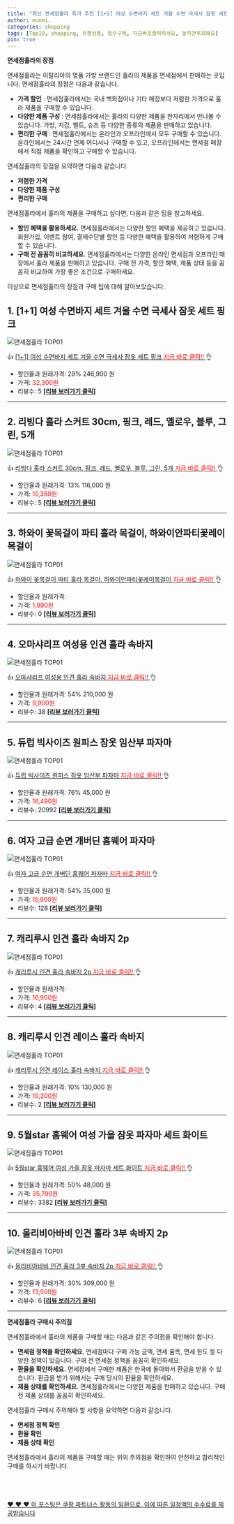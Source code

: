 ```yaml
---
title: "최신 면세점훌라 특가 추천 [1+1] 여성 수면바지 세트 겨울 수면 극세사 잠옷 세트 핑크 비교 장점"
author: eunmi.
categories: shopping
tags: [Top10, shopping, 유행상품, 필수구매, 지금바로클릭하세요, 놓치면후회해요]
pin: true
---
```

**면세점훌라의 장점**

면세점훌라는 이탈리아의 명품 가방 브랜드인 훌라의 제품을 면세점에서 판매하는 곳입니다. 면세점훌라의 장점은 다음과 같습니다.

* **가격 할인** : 면세점훌라에서는 국내 백화점이나 기타 매장보다 저렴한 가격으로 훌라 제품을 구매할 수 있습니다.
* **다양한 제품 구성** : 면세점훌라에서는 훌라의 다양한 제품을 한자리에서 만나볼 수 있습니다. 가방, 지갑, 벨트, 슈즈 등 다양한 종류의 제품을 판매하고 있습니다.
* **편리한 구매** : 면세점훌라에서는 온라인과 오프라인에서 모두 구매할 수 있습니다. 온라인에서는 24시간 언제 어디서나 구매할 수 있고, 오프라인에서는 면세점 매장에서 직접 제품을 확인하고 구매할 수 있습니다.

면세점훌라의 장점을 요약하면 다음과 같습니다.

* **저렴한 가격**
* **다양한 제품 구성**
* **편리한 구매**

면세점훌라에서 훌라의 제품을 구매하고 싶다면, 다음과 같은 팁을 참고하세요.

* **할인 혜택을 활용하세요.** 면세점훌라에서는 다양한 할인 혜택을 제공하고 있습니다. 회원가입, 이벤트 참여, 결제수단별 할인 등 다양한 혜택을 활용하여 저렴하게 구매할 수 있습니다.
* **구매 전 꼼꼼히 비교하세요.** 면세점훌라에서는 다양한 온라인 면세점과 오프라인 매장에서 훌라 제품을 판매하고 있습니다. 구매 전 가격, 할인 혜택, 제품 상태 등을 꼼꼼히 비교하여 가장 좋은 조건으로 구매하세요.

이상으로 면세점훌라의 장점과 구매 팁에 대해 알아보았습니다.

   

## 1. [1+1] 여성 수면바지 세트 겨울 수면 극세사 잠옷 세트 핑크

![면세점훌라 TOP01](https://thumbnail8.coupangcdn.com/thumbnails/remote/230x230ex/image/vendor_inventory/4754/6a760c5ceb888518dd4c151f86898bb573c240cb7fc32e09144ec2e43456.jpg)


👍 [[1+1] 여성 수면바지 세트 겨울 수면 극세사 잠옷 세트 핑크 <font color=red> 지금 바로 클릭!! </font> ](https://link.coupang.com/re/AFFSDP?lptag=AF3617701&subid=GithubCoopas&pageKey=7678480022&traceid=V0-153&itemId=20503031426&vendorItemId=87581085626) 👌 


- 할인율과 원래가격: 29%  246,900   원
- 가격: <span style='color:red'>32,300원</span>
- 리뷰수: 5  [**[리뷰 보러가기 클릭]**](https://link.coupang.com/re/AFFSDP?lptag=AF3617701&subid=GithubCoopas&pageKey=7678480022&traceid=V0-153&itemId=20503031426&vendorItemId=87581085626)

---


   

## 2. 리빙다 훌라 스커트 30cm, 핑크, 레드, 옐로우, 블루, 그린, 5개

![면세점훌라 TOP01](https://thumbnail7.coupangcdn.com/thumbnails/remote/230x230ex/image/retail/images/2020/03/17/20/7/b0ab99c9-7951-4e85-b020-4d1d796e67c7.jpg)


👍 [리빙다 훌라 스커트 30cm, 핑크, 레드, 옐로우, 블루, 그린, 5개 <font color=red> 지금 바로 클릭!! </font> ](https://link.coupang.com/re/AFFSDP?lptag=AF3617701&subid=GithubCoopas&pageKey=1377069559&traceid=V0-153&itemId=2410631377&vendorItemId=70405135700) 👌 


- 할인율과 원래가격: 13%  116,000   원
- 가격: <span style='color:red'>10,350원</span>
- 리뷰수: 5  [**[리뷰 보러가기 클릭]**](https://link.coupang.com/re/AFFSDP?lptag=AF3617701&subid=GithubCoopas&pageKey=1377069559&traceid=V0-153&itemId=2410631377&vendorItemId=70405135700)

---


   

## 3. 하와이 꽃목걸이 파티 훌라 목걸이, 하와이안파티꽃레이목걸이

![면세점훌라 TOP01](https://thumbnail7.coupangcdn.com/thumbnails/remote/230x230ex/image/vendor_inventory/e21f/10cc1a2bd596107609b6c7331d5dbdbdd026912642975d2f9a5a84b79e70.png)


👍 [하와이 꽃목걸이 파티 훌라 목걸이, 하와이안파티꽃레이목걸이 <font color=red> 지금 바로 클릭!! </font> ](https://link.coupang.com/re/AFFSDP?lptag=AF3617701&subid=GithubCoopas&pageKey=5571198460&traceid=V0-153&itemId=8873589379&vendorItemId=87023865734) 👌 


- 할인율과 원래가격: 
- 가격: <span style='color:red'>1,990원</span>
- 리뷰수: 0  [**[리뷰 보러가기 클릭]**](https://link.coupang.com/re/AFFSDP?lptag=AF3617701&subid=GithubCoopas&pageKey=5571198460&traceid=V0-153&itemId=8873589379&vendorItemId=87023865734)

---


   

## 4. 오마샤리프 여성용 인견 훌라 속바지

![면세점훌라 TOP01](https://thumbnail10.coupangcdn.com/thumbnails/remote/230x230ex/image/vendor_inventory/c410/ef32ea14323a15a657f8d03907de304843faa25dc0d162fae317e516eb77.jpg)


👍 [오마샤리프 여성용 인견 훌라 속바지 <font color=red> 지금 바로 클릭!! </font> ](https://link.coupang.com/re/AFFSDP?lptag=AF3617701&subid=GithubCoopas&pageKey=1387921905&traceid=V0-153&itemId=2423503479&vendorItemId=76475824387) 👌 


- 할인율과 원래가격: 54%  210,000   원
- 가격: <span style='color:red'>8,900원</span>
- 리뷰수: 38  [**[리뷰 보러가기 클릭]**](https://link.coupang.com/re/AFFSDP?lptag=AF3617701&subid=GithubCoopas&pageKey=1387921905&traceid=V0-153&itemId=2423503479&vendorItemId=76475824387)

---


   

## 5. 듀럽 빅사이즈 원피스 잠옷 임산부 파자마

![면세점훌라 TOP01](https://thumbnail6.coupangcdn.com/thumbnails/remote/230x230ex/image/vendor_inventory/23b1/7051863550fd9a308047917f18743b1f495306b10534fb4f6d14d61a584d.jpg)


👍 [듀럽 빅사이즈 원피스 잠옷 임산부 파자마 <font color=red> 지금 바로 클릭!! </font> ](https://link.coupang.com/re/AFFSDP?lptag=AF3617701&subid=GithubCoopas&pageKey=7678490339&traceid=V0-153&itemId=20503085110&vendorItemId=87581138476) 👌 


- 할인율과 원래가격: 76%  45,000   원
- 가격: <span style='color:red'>16,490원</span>
- 리뷰수: 20992  [**[리뷰 보러가기 클릭]**](https://link.coupang.com/re/AFFSDP?lptag=AF3617701&subid=GithubCoopas&pageKey=7678490339&traceid=V0-153&itemId=20503085110&vendorItemId=87581138476)

---


   

## 6. 여자 고급 순면 개버딘 홈웨어 파자마

![면세점훌라 TOP01](https://thumbnail7.coupangcdn.com/thumbnails/remote/230x230ex/image/vendor_inventory/4c63/50305844e4a23849e93ca119dae03500b6e7e1652a67a8d1db74ad7dbea7.PNG)


👍 [여자 고급 순면 개버딘 홈웨어 파자마 <font color=red> 지금 바로 클릭!! </font> ](https://link.coupang.com/re/AFFSDP?lptag=AF3617701&subid=GithubCoopas&pageKey=6145910301&traceid=V0-153&itemId=11826276010&vendorItemId=83317554870) 👌 


- 할인율과 원래가격: 54%  35,000   원
- 가격: <span style='color:red'>15,900원</span>
- 리뷰수: 128  [**[리뷰 보러가기 클릭]**](https://link.coupang.com/re/AFFSDP?lptag=AF3617701&subid=GithubCoopas&pageKey=6145910301&traceid=V0-153&itemId=11826276010&vendorItemId=83317554870)

---


   

## 7. 캐리루시 인견 훌라 속바지 2p

![면세점훌라 TOP01](https://thumbnail10.coupangcdn.com/thumbnails/remote/230x230ex/image/rs_quotation_api/gkwibgsw/623564b2ac2a431b9a975556c641ffbc.jpg)


👍 [캐리루시 인견 훌라 속바지 2p <font color=red> 지금 바로 클릭!! </font> ](https://link.coupang.com/re/AFFSDP?lptag=AF3617701&subid=GithubCoopas&pageKey=5379802781&traceid=V0-153&itemId=7988197377&vendorItemId=75277088243) 👌 


- 할인율과 원래가격: 
- 가격: <span style='color:red'>16,900원</span>
- 리뷰수: 4  [**[리뷰 보러가기 클릭]**](https://link.coupang.com/re/AFFSDP?lptag=AF3617701&subid=GithubCoopas&pageKey=5379802781&traceid=V0-153&itemId=7988197377&vendorItemId=75277088243)

---


   

## 8. 캐리루시 인견 레이스 훌라 속바지

![면세점훌라 TOP01](https://thumbnail7.coupangcdn.com/thumbnails/remote/230x230ex/image/vendor_inventory/0235/1b666482e91209c92c8da0118c1bd79c9a5d8621e8438cb136ee21bef991.jpg)


👍 [캐리루시 인견 레이스 훌라 속바지 <font color=red> 지금 바로 클릭!! </font> ](https://link.coupang.com/re/AFFSDP?lptag=AF3617701&subid=GithubCoopas&pageKey=5392896661&traceid=V0-153&itemId=8047209394&vendorItemId=85138758135) 👌 


- 할인율과 원래가격: 10%  130,000   원
- 가격: <span style='color:red'>10,200원</span>
- 리뷰수: 2  [**[리뷰 보러가기 클릭]**](https://link.coupang.com/re/AFFSDP?lptag=AF3617701&subid=GithubCoopas&pageKey=5392896661&traceid=V0-153&itemId=8047209394&vendorItemId=85138758135)

---


   

## 9. 5월star 홈웨어 여성 가을 잠옷 파자마 세트 화이트

![면세점훌라 TOP01](https://thumbnail8.coupangcdn.com/thumbnails/remote/230x230ex/image/vendor_inventory/8f8b/9a04baca41244f75c79cbe0bc12faa60b08fea2e0c668bbc536e5d1e3afa.jpg)


👍 [5월star 홈웨어 여성 가을 잠옷 파자마 세트 화이트 <font color=red> 지금 바로 클릭!! </font> ](https://link.coupang.com/re/AFFSDP?lptag=AF3617701&subid=GithubCoopas&pageKey=7682968983&traceid=V0-153&itemId=20525538133&vendorItemId=87602795005) 👌 


- 할인율과 원래가격: 50%  48,000   원
- 가격: <span style='color:red'>35,790원</span>
- 리뷰수: 3382  [**[리뷰 보러가기 클릭]**](https://link.coupang.com/re/AFFSDP?lptag=AF3617701&subid=GithubCoopas&pageKey=7682968983&traceid=V0-153&itemId=20525538133&vendorItemId=87602795005)

---


   

## 10. 올리비아바비 인견 훌라 3부 속바지 2p

![면세점훌라 TOP01](https://thumbnail8.coupangcdn.com/thumbnails/remote/230x230ex/image/rs_quotation_api/vjwh0pzp/b02dac11e7c4432e9a8e07c01b407b87.jpg)


👍 [올리비아바비 인견 훌라 3부 속바지 2p <font color=red> 지금 바로 클릭!! </font> ](https://link.coupang.com/re/AFFSDP?lptag=AF3617701&subid=GithubCoopas&pageKey=5386311444&traceid=V0-153&itemId=8019545817&vendorItemId=75308273563) 👌 


- 할인율과 원래가격: 30%  309,000   원
- 가격: <span style='color:red'>13,500원</span>
- 리뷰수: 6  [**[리뷰 보러가기 클릭]**](https://link.coupang.com/re/AFFSDP?lptag=AF3617701&subid=GithubCoopas&pageKey=5386311444&traceid=V0-153&itemId=8019545817&vendorItemId=75308273563)

---
**면세점훌라 구매시 주의점**

면세점훌라에서 훌라의 제품을 구매할 때는 다음과 같은 주의점을 확인해야 합니다.

* **면세점 정책을 확인하세요.** 면세점마다 구매 가능 금액, 면세 품목, 면세 한도 등 다양한 정책이 있습니다. 구매 전 면세점 정책을 꼼꼼히 확인하세요.
* **환율을 확인하세요.** 면세점에서 구매한 제품은 한국에 돌아와서 환급을 받을 수 있습니다. 환급을 받기 위해서는 구매 당시의 환율을 확인하세요.
* **제품 상태를 확인하세요.** 면세점훌라에서는 다양한 제품을 판매하고 있습니다. 구매 전 제품 상태를 꼼꼼히 확인하세요.

면세점훌라 구매시 주의해야 할 사항을 요약하면 다음과 같습니다.

* **면세점 정책 확인**
* **환율 확인**
* **제품 상태 확인**

면세점훌라에서 훌라의 제품을 구매할 때는 위의 주의점을 확인하여 안전하고 합리적인 구매를 하시기 바랍니다.<br><br><br><br><br> [ ❤ ❤ ❤ 이 포스팅은 쿠팡 파트너스 활동의 일환으로, 이에 따른 일정액의 수수료를 제공받습니다](https://link.coupang.com/a/bcEFyh)